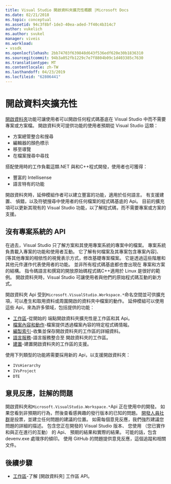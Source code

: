 ```yaml
---
title: Visual Studio 開啟資料夾擴充性概觀 |Microsoft Docs
ms.date: 02/21/2018
ms.topic: conceptual
ms.assetid: 94c3f8bf-1de3-40ea-aded-7f40c4b314c7
author: vukelich
ms.author: svukel
manager: viveis
ms.workload:
- vssdk
ms.openlocfilehash: 2bb74703f639848d643f536edf620e30b1836310
ms.sourcegitcommit: 94b3a052fb1229c7e7f8804b09c1d403385c7630
ms.translationtype: MT
ms.contentlocale: zh-TW
ms.lasthandoff: 04/23/2019
ms.locfileid: "62806441"
---
```

# <a name="open-folder-extensibility"></a>開啟資料夾擴充性

[開啟資料夾](../ide/develop-code-in-visual-studio-without-projects-or-solutions.md)功能可讓使用者可以開啟任何程式碼基底在 Visual Studio 中而不需要專案或方案檔。 開啟資料夾可提供功能的使用者預期從 Visual Studio 這類：

* 方案總管整合和搜尋
* 編輯器的顏色標示
* 移至導覽
* 在檔案搜尋中尋找

搭配使用時的工作負載這類.NET 與和C++程式開發，使用者也可獲得：

* 豐富的 Intellisense
* 語言特有的功能

開啟資料夾時，延伸模組作者可以建立豐富的功能，適用於任何語言。 有支援建置、 偵錯，以及符號搜尋中使用者的任何檔案的程式碼基底的 Api。 目前的擴充項可以更新其現有的 Visual Studio 功能，以了解程式碼，而不需要專案或方案的支援。

## <a name="an-api-without-project-systems"></a>沒有專案系統的 API

在過去，Visual Studio 只了解方案和其使用專案系統的專案中的檔案。 專案系統負責載入專案的功能和使用者互動。 它了解有何檔案及其專案包含專案內容]、 [等其他專案的相依性的視覺表示方式，修改基礎專案檔案。 它是透過這些階層和其他元件運作代表使用者的功能。 並非所有程式碼基底都也會出現在 專案和方案的結構。 指令碼語言和撰寫的開放原始碼程式碼C++適用於 Linux 是很好的範例。 開啟資料夾時，Visual Studio 可讓使用者與他們的原始程式碼互動的新方式。

開啟資料夾 Api 受到`Microsoft.VisualStudio.Workspace.*`命名空間並可供擴充項，可以產生和取用資料或周圍開啟的資料夾中檔案的動作。 延伸模組可以使用這些 Api，來為許多領域，包括提供的功能：

- [工作區](workspaces.md)-從開始的 端點開啟資料夾擴充性是工作區和其 Api。
- [檔案內容和動作](workspace-file-contexts.md)-檔案提供透過檔案內容的特定程式碼情報。
- [編製索引](workspace-indexing.md)-收集並保存開啟資料夾的工作區的詳細資料。
- [語言服務](workspace-language-services.md)-語言服務整合至 開啟資料夾的工作區。
- [建置](workspace-build.md)-建置開啟資料夾的工作區的支援。

使用下列類型的功能將需要採用新的 Api，以支援開啟資料夾：

- `IVsHierarchy`
- `IVsProject`
- `DTE`

## <a name="feedback-comments-issues"></a>意見反應，註解的問題

開啟資料夾和`Microsoft.VisualStudio.Workspace.*`Api 正在使用中的開發。 如果您看到非預期的行為，然後查看感興趣的發行版本的已知的問題。 [開發人員社群](https://developercommunity.visualstudio.com)是投票，並建立任何問題的建議的位置。 如需每個意見反應，我們強烈建議您問題的詳細的描述。 包含您正在開發的 Visual Studio 版本、 您使用 （您已實作和與正在進行的互動） 的 Api、 預期的結果和實際的結果。 可能的話，包含 devenv.exe 處理序的傾印。 使用 GitHub 的問題提供意見反應，這個追蹤和相關文件。

## <a name="next-steps"></a>後續步驟

* [工作區](workspaces.md)-了解 [開啟資料夾] 工作區 API。